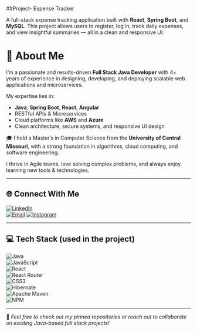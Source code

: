 ##Project- Expense Tracker

A full-stack expense tracking application built with **React**, **Spring Boot**, and **MySQL**. This project allows users to register, log in, track daily expenses, and view insightful summaries — all in a clean and responsive UI.

# 💫 About Me

I’m a passionate and results-driven **Full Stack Java Developer** with 4+ years of experience in designing, developing, and deploying scalable web applications and microservices.  

My expertise lies in:
- **Java**, **Spring Boot**, **React**, **Angular**
- RESTful APIs & Microservices
- Cloud platforms like **AWS** and **Azure**
- Clean architecture, secure systems, and responsive UI design

🎓 I hold a Master’s in Computer Science from the **University of Central Missouri**, with a strong foundation in algorithms, cloud computing, and software engineering.

I thrive in Agile teams, love solving complex problems, and always enjoy learning new tools & technologies.

---

## 🌐 Connect With Me

[![LinkedIn](https://img.shields.io/badge/LinkedIn-%230077B5.svg?style=for-the-badge&logo=linkedin&logoColor=white)](https://www.linkedin.com/in/anudeep-allamsetty-5137a1162/)  
[![Email](https://img.shields.io/badge/Email-D14836?style=for-the-badge&logo=gmail&logoColor=white)](mailto:anudeepallamsetty4@gmail.com)
[![Instagram](https://img.shields.io/badge/Instagram-%23E4405F.svg?style=for-the-badge&logo=Instagram&logoColor=white)](https://instagram.com/anudeepallamsetty)

---

## 💻 Tech Stack (used in the project)

![Java](https://img.shields.io/badge/java-%23ED8B00.svg?style=for-the-badge&logo=openjdk&logoColor=white)  
![JavaScript](https://img.shields.io/badge/javascript-%23323330.svg?style=for-the-badge&logo=javascript&logoColor=%23F7DF1E)  
![React](https://img.shields.io/badge/react-%2320232a.svg?style=for-the-badge&logo=react&logoColor=%2361DAFB)  
![React Router](https://img.shields.io/badge/React_Router-CA4245?style=for-the-badge&logo=react-router&logoColor=white)  
![CSS3](https://img.shields.io/badge/css3-%231572B6.svg?style=for-the-badge&logo=css3&logoColor=white)  
![Hibernate](https://img.shields.io/badge/Hibernate-59666C?style=for-the-badge&logo=Hibernate&logoColor=white)  
![Apache Maven](https://img.shields.io/badge/Apache%20Maven-C71A36?style=for-the-badge&logo=Apache%20Maven&logoColor=white)  
![NPM](https://img.shields.io/badge/NPM-%23CB3837.svg?style=for-the-badge&logo=npm&logoColor=white)

---

📌 *Feel free to check out my pinned repositories or reach out to collaborate on exciting Java-based full stack projects!*
